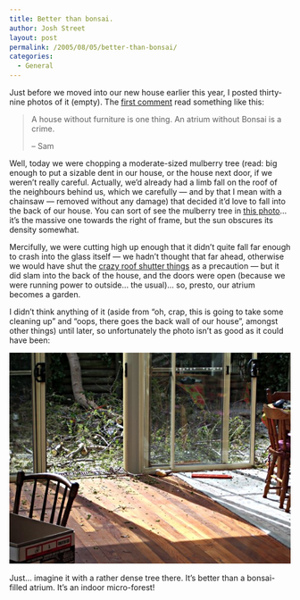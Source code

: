 ```yaml
---
title: Better than bonsai.
author: Josh Street
layout: post
permalink: /2005/08/05/better-than-bonsai/
categories:
  - General
---
```

Just before we moved into our new house earlier this year, I posted thirty-nine photos of it (empty). The [first comment][1] read something like this:

> A house without furniture is one thing. An atrium without Bonsai is a crime.
> 
> &#8211; Sam

Well, today we were chopping a moderate-sized mulberry tree (read: big enough to put a sizable dent in our house, or the house next door, if we weren&#8217;t really careful. Actually, we&#8217;d already had a limb fall on the roof of the neighbours behind us, which we carefully &#8212; and by that I mean with a chainsaw &#8212; removed without any damage) that decided it&#8217;d love to fall into the back of our house. You can sort of see the mulberry tree in [this photo][2]&#8230; it&#8217;s the massive one towards the right of frame, but the sun obscures its density somewhat.

Mercifully, we were cutting high up enough that it didn&#8217;t quite fall far enough to crash into the glass itself &#8212; we hadn&#8217;t thought that far ahead, otherwise we would have shut the [crazy roof shutter things][3] as a precaution &#8212; but it did slam into the back of the house, and the doors were open (because we were running power to outside&#8230; the usual)&#8230; so, presto, our atrium becomes a garden.

I didn&#8217;t think anything of it (aside from &#8220;oh, crap, this is going to take some cleaning up&#8221; and &#8220;oops, there goes the back wall of our house&#8221;, amongst other things) until later, so unfortunately the photo isn&#8217;t as good as it could have been:

![A photo from inside looking towards the atrium depicting the remaining leaves][4]

Just&#8230; imagine it with a rather dense tree there. It&#8217;s better than a bonsai-filled atrium. It&#8217;s an indoor micro-forest!

 [1]: /blog/2005/01/24/the-new-house#comment-744
 [2]: /blog/wp-content/2005/03/roof2.jpg
 [3]: /blog/2005/03/29/crazy-roof-shutter-things
 [4]: /blog/wp-content/2005/08/bonsaiatrium.jpg